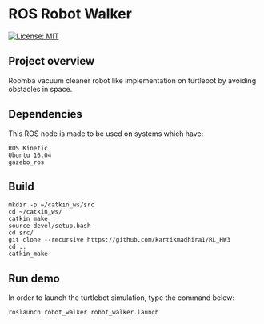 # ROS Robot Walker

[![License: MIT](https://img.shields.io/badge/License-MIT-yellow.svg)](https://opensource.org/licenses/MIT)

## Project overview
Roomba vacuum cleaner robot like implementation on turtlebot by avoiding obstacles in space.

## Dependencies

This ROS node is made to be used on systems which have:

    ROS Kinetic
    Ubuntu 16.04
    gazebo_ros 

##  Build
```
mkdir -p ~/catkin_ws/src
cd ~/catkin_ws/
catkin_make
source devel/setup.bash
cd src/
git clone --recursive https://github.com/kartikmadhira1/RL_HW3
cd ..
catkin_make
```
## Run demo
In order to launch the turtlebot simulation, type the command below:

```
roslaunch robot_walker robot_walker.launch

```
